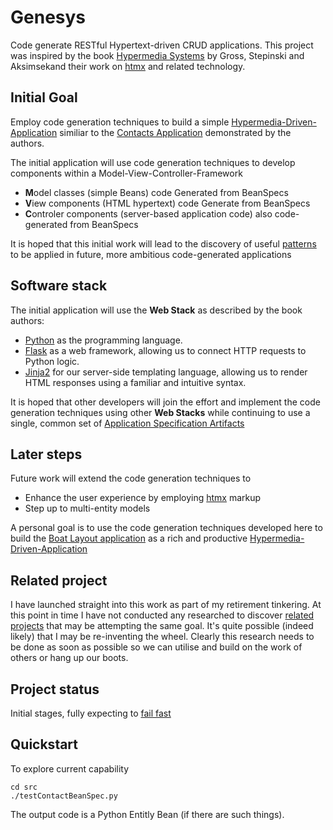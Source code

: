 # Genesys
Code generate RESTful Hypertext-driven CRUD applications. This project was inspired by the book [Hypermedia Systems](https://hypermedia.systems/) 
by Gross, Stepinski and Aksimsekand their work on [htmx](https://htmx.org/) and related technology.

## Initial Goal
Employ code generation techniques to build a simple [Hypermedia-Driven-Application](https://htmx.org/essays/hypermedia-driven-applications/) similiar to the 
[Contacts Application](https://github.com/bigskysoftware/contact-app/tree/master)
demonstrated by the authors.

The initial application will use code generation techniques to develop components within a Model-View-Controller-Framework

* **M**odel classes (simple Beans) code Generated from BeanSpecs
* **V**iew components (HTML hypertext) code Generate from BeanSpecs
* **C**ontroler components (server-based application code) also code-generated from BeanSpecs

It is hoped that this initial work will lead to the discovery of useful [patterns](./docs/patterns) to be applied in future, more ambitious code-generated applications

## Software stack 

The initial application will use the **Web Stack** as described by the book authors: 

* [Python](https://www.python.org/) as the programming language.
* [Flask](https://palletsprojects.com/p/flask/) as a web framework, allowing us to connect HTTP requests to Python logic.
* [Jinja2](https://palletsprojects.com/p/jinja/) for our server-side templating language, allowing us to render HTML responses using a familiar and intuitive syntax.

It is hoped that other developers will join the effort and implement the code generation techniques using other **Web Stacks** while continuing to use a single,
common set of [Application Specification Artifacts](./docs/ApplicationSpecificationArtifacts.md)

## Later steps

Future work will extend the code generation techniques to 

* Enhance the user experience by employing  [htmx](https://htmx.org/) markup
* Step up to multi-entity models

A personal goal is to use the code generation techniques developed here to build the [Boat Layout application](https://github.com/smr547/BoatLayout) as a rich and productive
[Hypermedia-Driven-Application](https://htmx.org/essays/hypermedia-driven-applications/) 

## Related project

I have launched straight into this work as part of my retirement tinkering. At this point in time I have not conducted any researched to discover [related projects](./docs/RelatedProjects.md)
that may be attempting the same goal. It's quite possible (indeed likely) that I may be re-inventing the wheel. Clearly this research needs to be done as soon as possible so we can utilise and build on the 
work of others or hang up our boots.

## Project status

Initial stages, fully expecting to [fail fast](https://www.techtarget.com/whatis/definition/fail-fast#:~:text=An%20important%20goal%20of%20the%20fail%20fast%20philosophy%20is%20to,test%20early%20or%20fail%20cheaply.)

## Quickstart

To explore current capability 

```
cd src
./testContactBeanSpec.py
```

The output code is a Python Entitly Bean (if there are such things). 
